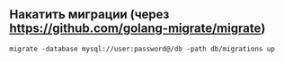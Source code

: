 ## Накатить миграции (через https://github.com/golang-migrate/migrate)
```migrate -database mysql://user:password@/db -path db/migrations up```